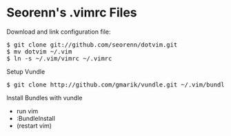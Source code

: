 Seorenn's .vimrc Files
======================

Download and link configuration file: 
<pre>
$ git clone git://github.com/seorenn/dotvim.git
$ mv dotvim ~/.vim
$ ln -s ~/.vim/vimrc ~/.vimrc
</pre>

Setup Vundle
<pre>
$ git clone http://github.com/gmarik/vundle.git ~/.vim/bundle/vundle
</pre>

Install Bundles with vundle

 * run vim
 * :BundleInstall
 * (restart vim)
